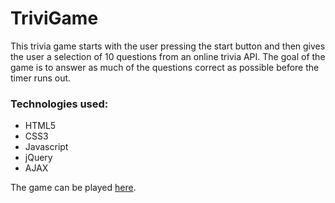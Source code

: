 # TriviGame

This trivia game starts with the user pressing the start button and then gives the user a selection of 10 questions from an online trivia API. The goal of the game is to answer as much of the questions correct as possible before the timer runs out.

### Technologies used:
* HTML5
* CSS3
* Javascript
* jQuery
* AJAX

The game can be played [here](https://rasenin.github.io/TriviaGame/).
